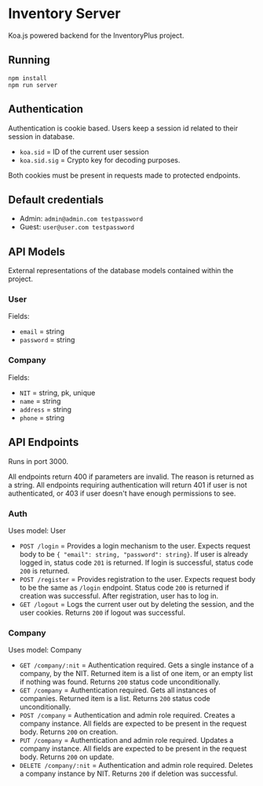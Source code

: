 # Inventory Server

Koa.js powered backend for the InventoryPlus project.

## Running

```
npm install
npm run server
```

## Authentication

Authentication is cookie based. Users keep a session id related to their session in database.

- `koa.sid` = ID of the current user session
- `koa.sid.sig` = Crypto key for decoding purposes.

Both cookies must be present in requests made to protected endpoints.

## Default credentials

- Admin: `admin@admin.com testpassword`
- Guest: `user@user.com testpassword`

## API Models

External representations of the database models contained within the project.

### User

Fields:
- `email` = string
- `password` = string

### Company

Fields:
- `NIT` = string, pk, unique
- `name` = string
- `address` = string
- `phone` = string

## API Endpoints

Runs in port 3000.

All endpoints return 400 if parameters are invalid. The reason is returned as a string. All endpoints requiring
authentication will return 401 if user is not authenticated, or 403 if user doesn't have enough permissions to see.

### Auth

Uses model: User

- `POST /login` = Provides a login mechanism to the user. Expects request body to be `{ "email": string, "password": string}`.
If user is already logged in, status code `201` is returned. If login is successful, status code `200` is returned.
- `POST /register` = Provides registration to the user. Expects request body to be the same as `/login` endpoint. Status
code `200` is returned if creation was successful. After registration, user has to log in.
- `GET /logout` = Logs the current user out by deleting the session, and the user cookies. Returns `200` if logout was
successful.

### Company

Uses model: Company

- `GET /company/:nit` = Authentication required. Gets a single instance of a company, by the NIT. Returned item is a list
of one item, or an empty list if nothing was found. Returns `200` status code unconditionally.
- `GET /company` = Authentication required. Gets all instances of companies. Returned item is a list. 
Returns `200` status code unconditionally.
- `POST /company` = Authentication and admin role required. Creates a company instance. All fields are expected to be
present in the request body. Returns `200` on creation.
- `PUT /company` = Authentication and admin role required. Updates a company instance. All fields are expected to be
present in the request body. Returns `200` on update.
- `DELETE /company/:nit` = Authentication and admin role required. Deletes a company instance by NIT. Returns `200`
if deletion was successful.